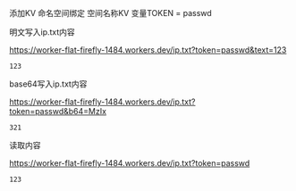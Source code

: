 添加KV 命名空间绑定 空间名称KV
变量TOKEN = passwd

明文写入ip.txt内容

https://worker-flat-firefly-1484.workers.dev/ip.txt?token=passwd&text=123
```
123
```

base64写入ip.txt内容

https://worker-flat-firefly-1484.workers.dev/ip.txt?token=passwd&b64=MzIx
```
321
```

读取内容

https://worker-flat-firefly-1484.workers.dev/ip.txt?token=passwd
```
123
```
